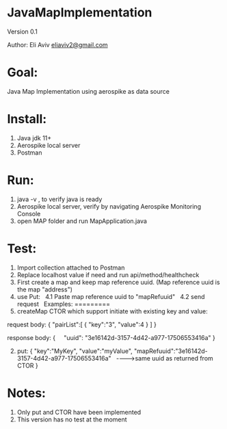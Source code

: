 # JavaMapImplementation

Version 0.1

Author:
Eli Aviv
eliaviv2@gmail.com


Goal:
=========
Java Map Implementation using aerospike as data source

Install:
=========

1. Java jdk 11+
2. Aerospike local server 
3. Postman

Run:
=========

1. java -v , to verify java is ready 
2. Aerospike local server, verify by navigating Aerospike Monitoring Console 
3. open MAP folder and run MapApplication.java

Test:
=========

1. Import collection attached to Postman
2. Replace localhost value if need and run api/method/healthcheck
3. First create a map and keep map reference uuid. (Map reference uuid is the map "address")
4. use Put: 
  4.1 Paste map reference uuid to "mapRefuuid"
  4.2 send request
  
Examples:
=========
1. createMap
CTOR which support initiate with existing key and value:

request body:
{
	"pairList":[
		{
			"key":"3",
			"value":4
		}
	]
}

response body:
{
    "uuid": "3e16142d-3157-4d42-a977-17506553416a"
}


2. put:
{
	"key":"MyKey",
	"value":"myValue",
	"mapRefuuid":"3e16142d-3157-4d42-a977-17506553416a"   ---->same uuid as returned from CTOR
}



Notes:
=========
1. Only put and CTOR have been implemented
2. This version has no test at the moment 
